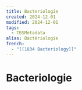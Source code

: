 ```yaml
---
title: Bacteriologie
created: 2024-12-01
modified: 2024-12-01
tags:
  - TBSMetadata
alias: Bactériologie
french:
  - "[[1834 Bacteriology]]"
---
```

# Bacteriologie
